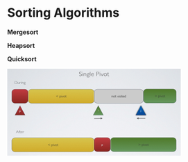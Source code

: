 # Sorting Algorithms
**Mergesort**

**Heapsort**

**Quicksort**

<img src="https://raw.githubusercontent.com/wceriale/sorting/master/images/Quicksort.png" width="400" height="200" />
